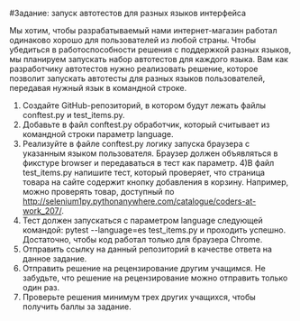 #Задание: запуск автотестов для разных языков интерфейса

Мы хотим, чтобы разрабатываемый нами интернет-магазин работал одинаково хорошо для пользователей из любой страны. Чтобы убедиться в работоспособности решения с поддержкой разных языков, мы планируем запускать набор автотестов для каждого языка. Вам как разработчику автотестов нужно реализовать решение, которое позволит запускать автотесты для разных языков пользователей, передавая нужный язык в командной строке.

1) Создайте GitHub-репозиторий, в котором будут лежать файлы conftest.py и test_items.py.
2) Добавьте в файл conftest.py обработчик, который считывает из командной строки параметр language. 
3) Реализуйте в файле conftest.py логику запуска браузера с указанным языком пользователя. Браузер должен объявляться в фикстуре browser и передаваться в тест как параметр.
4)В файл test_items.py напишите тест, который проверяет, что страница товара на сайте содержит кнопку добавления в корзину. Например, можно проверять товар, доступный по http://selenium1py.pythonanywhere.com/catalogue/coders-at-work_207/.
5) Тест должен запускаться с параметром language следующей командой:
      pytest --language=es test_items.py
  и проходить успешно. Достаточно, чтобы код работал только для браузера Сhrome.
6) Отправить ссылку на данный репозиторий в качестве ответа на данное задание.
7) Отправить решение на рецензирование другим учащимся. Не забудьте, что решение на рецензирование можно отправить только один раз.
8) Проверьте решения минимум трех других учащихся, чтобы получить баллы за задание.
